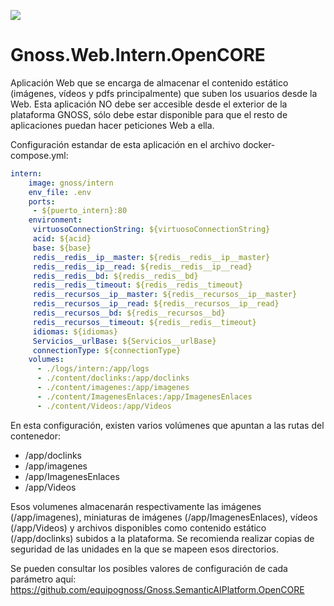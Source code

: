 ![](https://content.gnoss.ws/imagenes/proyectos/personalizacion/7e72bf14-28b9-4beb-82f8-e32a3b49d9d3/cms/logognossazulprincipal.png)

# Gnoss.Web.Intern.OpenCORE

Aplicación Web que se encarga de almacenar el contenido estático (imágenes, vídeos y pdfs principalmente) que suben los usuarios desde la Web. Esta aplicación NO debe ser accesible desde el exterior de la plataforma GNOSS, sólo debe estar disponible para que el resto de aplicaciones puedan hacer peticiones Web a ella. 

Configuración estandar de esta aplicación en el archivo docker-compose.yml: 

```yml
intern:
    image: gnoss/intern
    env_file: .env
    ports:
     - ${puerto_intern}:80
    environment:
     virtuosoConnectionString: ${virtuosoConnectionString}
     acid: ${acid}
     base: ${base}
     redis__redis__ip__master: ${redis__redis__ip__master}
     redis__redis__ip__read: ${redis__redis__ip__read}
     redis__redis__bd: ${redis__redis__bd}
     redis__redis__timeout: ${redis__redis__timeout}
     redis__recursos__ip__master: ${redis__recursos__ip__master}
     redis__recursos__ip__read: ${redis__recursos__ip__read}
     redis__recursos__bd: ${redis__recursos__bd}
     redis__recursos__timeout: ${redis__redis__timeout}
     idiomas: ${idiomas}
     Servicios__urlBase: ${Servicios__urlBase}
     connectionType: ${connectionType}
    volumes:
      - ./logs/intern:/app/logs
      - ./content/doclinks:/app/doclinks
      - ./content/imagenes:/app/imagenes
      - ./content/ImagenesEnlaces:/app/ImagenesEnlaces
      - ./content/Videos:/app/Videos
```

En esta configuración, existen varios volúmenes que apuntan a las rutas del contenedor:

* /app/doclinks
* /app/imagenes
* /app/ImagenesEnlaces
* /app/Videos

Esos volumenes almacenarán respectivamente las imágenes (/app/imagenes), miniaturas de imágenes (/app/ImagenesEnlaces), vídeos (/app/Videos) y archivos disponibles como contenido estático (/app/doclinks) subidos a la plataforma. Se recomienda realizar copias de seguridad de las unidades en la que se mapeen esos directorios.

Se pueden consultar los posibles valores de configuración de cada parámetro aquí: https://github.com/equipognoss/Gnoss.SemanticAIPlatform.OpenCORE
